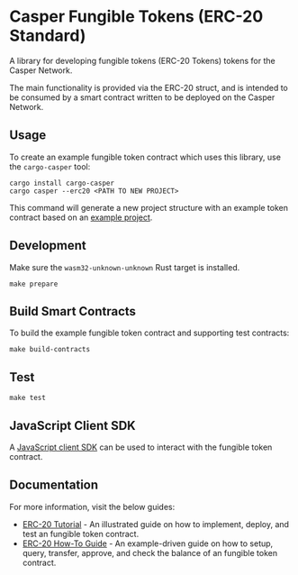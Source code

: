 # Casper Fungible Tokens (ERC-20 Standard)

A library for developing fungible tokens (ERC-20 Tokens) tokens for the Casper Network.

The main functionality is provided via the ERC-20 struct, and is intended to be consumed by a smart contract written to be deployed on the Casper Network.

## Usage

To create an example fungible token contract which uses this library, use the `cargo-casper` tool:

```
cargo install cargo-casper
cargo casper --erc20 <PATH TO NEW PROJECT>
```

This command will generate a new project structure with an example token contract based on an [example project](example/erc20-token/src/main).

## Development

Make sure the `wasm32-unknown-unknown` Rust target is installed.

```
make prepare
```

## Build Smart Contracts
To build the example fungible token contract and supporting test contracts:

```
make build-contracts
```

## Test

```
make test
```

## JavaScript Client SDK

A [JavaScript client SDK](https://github.com/casper-network/casper-contracts-js-clients/tree/master/packages/erc20-client) can be used to interact with the fungible token contract. 


## Documentation

For more information, visit the below guides:
-  [ERC-20 Tutorial](/docs/TUTORIAL.md) - An illustrated guide on how to implement, deploy, and test an fungible token contract. 
-  [ERC-20 How-To Guide](/docs/Sample-Guide.md) - An example-driven guide on how to setup, query, transfer, approve, and check the balance of an fungible token contract.



